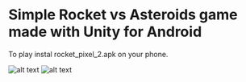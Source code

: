 # Simple Rocket vs Asteroids game made with Unity for Android
To play instal rocket_pixel_2.apk on your phone.

![alt text](https://i.imgur.com/6k8fseS.jpg)
![alt text](https://i.imgur.com/3nDsgra.jpg)
